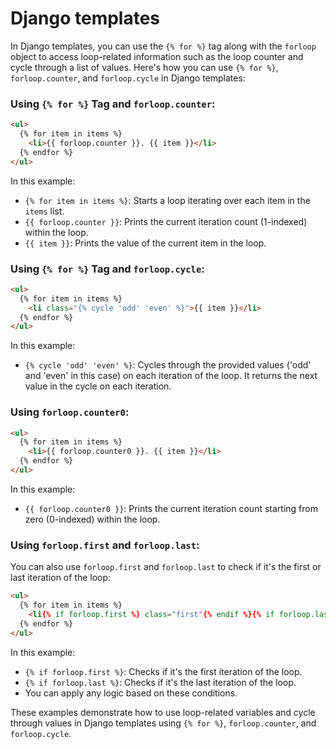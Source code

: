 # Django templates

In Django templates, you can use the `{% for %}` tag along with the `forloop` object to access loop-related information such as the loop counter and cycle through a list of values. Here's how you can use `{% for %}`, `forloop.counter`, and `forloop.cycle` in Django templates:

### Using `{% for %}` Tag and `forloop.counter`:

```html
<ul>
  {% for item in items %}
    <li>{{ forloop.counter }}. {{ item }}</li>
  {% endfor %}
</ul>
```

In this example:
- `{% for item in items %}`: Starts a loop iterating over each item in the `items` list.
- `{{ forloop.counter }}`: Prints the current iteration count (1-indexed) within the loop.
- `{{ item }}`: Prints the value of the current item in the loop.

### Using `{% for %}` Tag and `forloop.cycle`:

```html
<ul>
  {% for item in items %}
    <li class="{% cycle 'odd' 'even' %}">{{ item }}</li>
  {% endfor %}
</ul>
```

In this example:
- `{% cycle 'odd' 'even' %}`: Cycles through the provided values ('odd' and 'even' in this case) on each iteration of the loop. It returns the next value in the cycle on each iteration.

### Using `forloop.counter0`:

```html
<ul>
  {% for item in items %}
    <li>{{ forloop.counter0 }}. {{ item }}</li>
  {% endfor %}
</ul>
```

In this example:
- `{{ forloop.counter0 }}`: Prints the current iteration count starting from zero (0-indexed) within the loop.

### Using `forloop.first` and `forloop.last`:

You can also use `forloop.first` and `forloop.last` to check if it's the first or last iteration of the loop:

```html
<ul>
  {% for item in items %}
    <li{% if forloop.first %} class="first"{% endif %}{% if forloop.last %} class="last"{% endif %}>{{ item }}</li>
  {% endfor %}
</ul>
```

In this example:
- `{% if forloop.first %}`: Checks if it's the first iteration of the loop.
- `{% if forloop.last %}`: Checks if it's the last iteration of the loop.
- You can apply any logic based on these conditions.

These examples demonstrate how to use loop-related variables and cycle through values in Django templates using `{% for %}`, `forloop.counter`, and `forloop.cycle`.